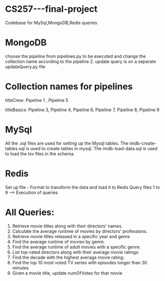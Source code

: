 # CS257---final-project
Codebase for MySql,MongoDB,Redis queries 
# MongoDB
choose the pipeline from pipelines.py to be executed and change the collection name according to the pipeline 
2. update query is on a separate updateQuery.py file
# Collection names for pipelines

titleCrew:
Pipeline 1 ,
Pipeline 5

titleBasics:
Pipeline 3,
Pipeline 4,
Pipeline 6,
Pipeline 7,
Pipeline 8,
Pipeline 9

# MySql
All the .sql files are used for setting up the Mysql tables.
The imdb-create-tables.sql is used to create tables in mysql.
The imdb-load-data.sql is used to load the tsv files in the schema.

# Redis
Set up file - Format to transform the data and load it to Redis
Query files 1 to 9 --> Execution of queries

# All Queries:
1. Retrieve movie titles along with their directors' names.
2. Calculate the average runtime of movies by directors' professions.
3. Retrieve movie titles released in a specific year and genre
4. Find the average runtime of movies by genre.
5. Find the average runtime of adult movies with a specific genre:
6. List top-rated directors along with their average movie ratings:
7. Find the decade with the highest average movie rating:
8. Find the top 10 most voted TV series with episodes longer than 30 minutes
9. Given a movie title, update numOfVotes for that movie
